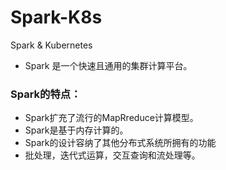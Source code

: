 # Spark-K8s
Spark & Kubernetes
- Spark 是一个快速且通用的集群计算平台。
### Spark的特点：
- Spark扩充了流行的MapRreduce计算模型。
- Spark是基于内存计算的。
- Spark的设计容纳了其他分布式系统所拥有的功能
- 批处理，迭代式运算，交互查询和流处理等。

